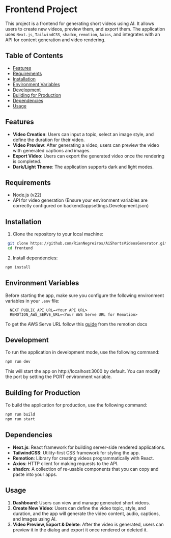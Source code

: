 # Frontend Project

This project is a frontend for generating short videos using AI. It allows users to create new videos, preview them, and export them. The application uses `Next.js`, `TailwindCSS`, `shadcn`, `remotion`, `Axios`, and integrates with an API for content generation and video rendering.

## Table of Contents

- [Features](#features)
- [Requirements](#requirements)
- [Installation](#installation)
- [Environment Variables](#environment-variables)
- [Development](#development)
- [Building for Production](#building-for-production)
- [Dependencies](#dependencies)
- [Usage](#usage)

## Features

- **Video Creation**: Users can input a topic, select an image style, and define the duration for their video.
- **Video Preview**: After generating a video, users can preview the video with generated captions and images.
- **Export Video**: Users can export the generated video once the rendering is completed.
- **Dark/Light Theme**: The application supports dark and light modes.

## Requirements

- Node.js (v22)
- API for video generation (Ensure your environment variables are correctly configured on backend/appsettings.Development.json)

## Installation

1. Clone the repository to your local machine:

```bash
 git clone https://github.com/RianNegreiros/AiShortsVideosGenerator.git
 cd frontend
```

2. Install dependencies:

```bash
npm install
```

## Environment Variables

Before starting the app, make sure you configure the following environment variables in your `.env` file:

```plaintext
  NEXT_PUBLIC_API_URL=<Your API URL>
  REMOTION_AWS_SERVE_URL=<Your AWS Serve URL for Remotion>
```

To get the AWS Serve URL follow this [guide](https://www.remotion.dev/docs/lambda/setup) from the remotion docs

## Development

To run the application in development mode, use the following command:

```bash
npm run dev
```

This will start the app on http://localhost:3000 by default. You can modify the port by setting the PORT environment variable.

## Building for Production

To build the application for production, use the following command:

```bash
npm run build
npm run start
```

## Dependencies

- **Next.js**: React framework for building server-side rendered applications.
- **TailwindCSS**: Utility-first CSS framework for styling the app.
- **Remotion**: Library for creating videos programmatically with React.
- **Axios**: HTTP client for making requests to the API.
- **shadcn**: A collection of re-usable components that you can copy and paste into your apps.

## Usage

1. **Dashboard**: Users can view and manage generated short videos.
2. **Create New Video**: Users can define the video topic, style, and duration, and the app will generate the video content, audio, captions, and images using AI.
3. **Video Preview, Export & Delete**: After the video is generated, users can preview it in the dialog and export it once rendered or deleted it.
